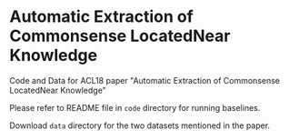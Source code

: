 # Automatic Extraction of Commonsense LocatedNear Knowledge
Code and Data for ACL18 paper "Automatic Extraction of Commonsense LocatedNear Knowledge"

Please refer to README file in `code` directory for running baselines.

Download `data` directory for the two datasets mentioned in the paper.
